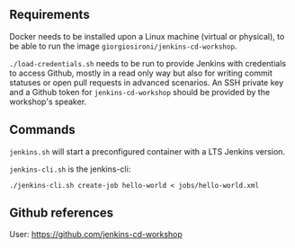 ## Requirements

Docker needs to be installed upon a Linux machine (virtual or physical), to be able to run the image `giorgiosironi/jenkins-cd-workshop`.

`./load-credentials.sh` needs to be run to provide Jenkins with credentials to access Github, mostly in a read only way but also for writing commit statuses or open pull requests in advanced scenarios. An SSH private key and a Github token for `jenkins-cd-workshop` should be provided by the workshop's speaker.

## Commands

`jenkins.sh` will start a preconfigured container with a LTS Jenkins version.

`jenkins-cli.sh` is the jenkins-cli:
```
./jenkins-cli.sh create-job hello-world < jobs/hello-world.xml
```

## Github references

User: https://github.com/jenkins-cd-workshop



